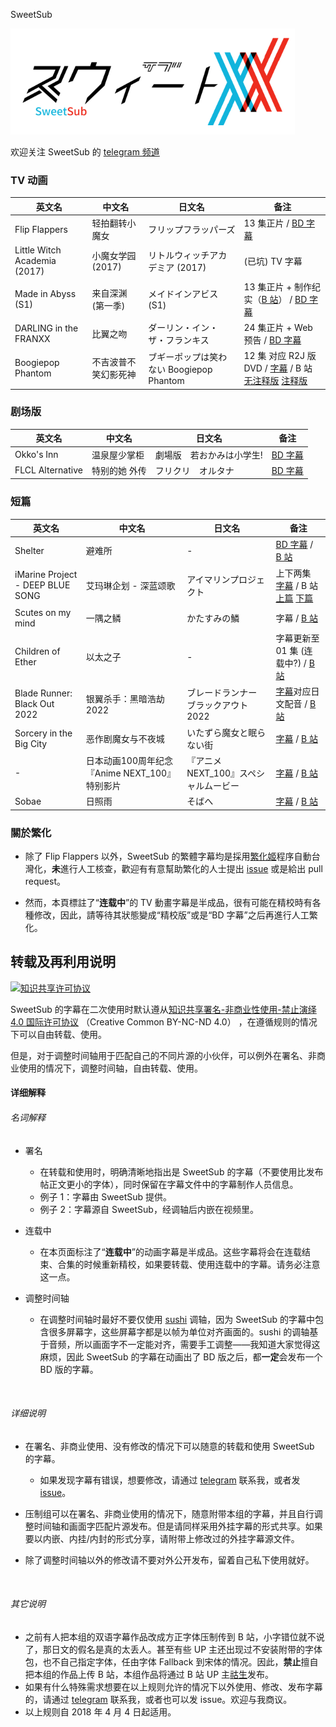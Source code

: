 SweetSub

![](logo.png)  

欢迎关注 SweetSub 的 [telegram 频道](https://t.me/SweetSub)

### TV 动画

| 英文名                       | 中文名               | 日文名                                   | 备注                                                         |
| ---------------------------- | -------------------- | ---------------------------------------- | ------------------------------------------------------------ |
| Flip Flappers                | 轻拍翻转小魔女       | フリップフラッパーズ                     | 13 集正片 / [BD 字幕](https://github.com/tastysugar/SweetSub/tree/master/Flip%20Flappers) |
| Little Witch Academia (2017) | 小魔女学园 (2017)    | リトルウィッチアカデミア (2017)          | (已坑) TV 字幕                                               |
| Made in Abyss (S1)           | 来自深渊 (第一季)    | メイドインアビス (S1)                    | 13 集正片 + 制作纪实（[B 站](https://www.bilibili.com/video/av19676043)） / [BD 字幕](https://github.com/tastysugar/SweetSub/tree/master/Made%20in%20Abyss) |
| DARLING in the FRANXX        | 比翼之吻             | ダーリン・イン・ザ・フランキス           | 24 集正片 + Web 预告 / [BD 字幕](https://github.com/tastysugar/SweetSub/tree/master/DARLING%20in%20the%20FRANXX) |
| Boogiepop Phantom            | 不吉波普不笑幻影死神 | ブギーポップは笑わない Boogiepop Phantom | 12 集 对应 R2J 版 DVD / [字幕](https://github.com/tastysugar/SweetSub/tree/master/Boogiepop%20Phantom) / B 站 [无注释版](https://www.bilibili.com/video/av45135917) [注释版](https://www.bilibili.com/video/av45179572/) |



### **剧场版**
| 英文名           | 中文名         | 日文名                    | 备注                                                         |
| ---------------- | -------------- | ------------------------- | ------------------------------------------------------------ |
| Okko's Inn       | 温泉屋少掌柜   | 劇場版　若おかみは小学生! | [BD 字幕](https://github.com/tastysugar/SweetSub/tree/master/Okko's%20Inn) |
| FLCL Alternative | 特别的她  外传 | フリクリ　オルタナ        | [BD 字幕](https://github.com/tastysugar/SweetSub/tree/master/FLCL%20Alternative) |



### **短篇**

| 英文名                           | 中文名                                         | 日文名                               | 备注                                                         |
| -------------------------------- | ---------------------------------------------- | ------------------------------------ | ------------------------------------------------------------ |
| Shelter                          | 避难所                                         | -                                    | [BD 字幕](https://github.com/tastysugar/SweetSub/tree/master/Shelter) / [B 站](https://www.bilibili.com/video/av8701929) |
| iMarine Project - DEEP BLUE SONG | 艾玛琳企划 - 深蓝颂歌                          | アイマリンプロジェクト               | 上下两集 [字幕](https://github.com/tastysugar/SweetSub/tree/master/iMarine%20Project%20-%20DEEP%20BLUE%20SONG) / B 站 [上篇](https://www.bilibili.com/video/av12357311) [下篇](https://www.bilibili.com/video/av13867789) |
| Scutes on my mind                | 一隅之鳞                                       | かたすみの鱗                         | 字幕 / [B 站](https://www.bilibili.com/video/av13745318)     |
| Children of Ether                | 以太之子                                       | -                                    | 字幕更新至 01 集 (连载中?) / [B 站](https://www.bilibili.com/video/av13728052) |
| Blade Runner: Black Out 2022     | 银翼杀手：黑暗浩劫 2022                        | ブレードランナー ブラックアウト 2022 | [字幕](https://github.com/tastysugar/SweetSub/tree/master/Blade%20Runner%20Black%20Out%202022)对应日文配音 / [B 站](https://www.bilibili.com/video/av14873219) |
| Sorcery in the Big City          | 恶作剧魔女与不夜城                             | いたずら魔女と眠らない街             | [字幕](https://github.com/tastysugar/SweetSub/tree/master/Sorcery%20in%20the%20Big%20City) / [B 站](https://www.bilibili.com/video/av16969177) |
| -                                | 日本动画100周年纪念 『Anime NEXT_100』特别影片 | 『アニメNEXT_100』スペシャルムービー | [字幕](https://github.com/tastysugar/SweetSub/tree/master/Anime%20NEXT_100) / [B 站](https://www.bilibili.com/video/av18583122) |
| Sobae                            | 日照雨                                         | そばへ                               | [字幕](https://github.com/tastysugar/SweetSub/tree/master/Sobae) / [B 站](https://www.bilibili.com/video/av45729685/) |

### 關於繁化

- 除了 Flip Flappers 以外，SweetSub 的繁體字幕均是採用[繁化姬](https://zhconvert.org/)程序自動台灣化，**未**進行人工核查，歡迎有有意幫助繁化的人士提出 [issue](https://github.com/tastysugar/SweetSub/issues) 或是給出 pull request。

- 然而，本頁標註了“**连载中**”的 TV 動畫字幕是半成品，很有可能在精校時有各種修改，因此，請等待其狀態變成“精校版”或是“BD 字幕”之后再進行人工繁化。




## 转载及再利用说明

<a rel="license" href="http://creativecommons.org/licenses/by-nc-nd/4.0/"><img alt="知识共享许可协议" style="border-width:0" src="https://i.creativecommons.org/l/by-nc-nd/4.0/88x31.png" /></a>

SweetSub 的字幕在二次使用时默认遵从<a rel="license" href="http://creativecommons.org/licenses/by-nc-nd/4.0/">知识共享署名-非商业性使用-禁止演绎 4.0 国际许可协议</a> （Creative Common BY-NC-ND 4.0） ，在遵循规则的情况下可以自由转载、使用。

但是，对于调整时间轴用于匹配自己的不同片源的小伙伴，可以例外在署名、非商业使用的情况下，调整时间轴，自由转载、使用。



#### 详细解释

###### 名词解释

- 署名

  - 在转载和使用时，明确清晰地指出是 SweetSub 的字幕（不要使用比发布帖正文更小的字体），同时保留在字幕文件中的字幕制作人员信息。
  - 例子 1：字幕由 SweetSub 提供。
  - 例子 2：字幕源自 SweetSub，经调轴后内嵌在视频里。

- 连载中

  - 在本页面标注了“**连载中**”的动画字幕是半成品。这些字幕将会在连载结束、合集的时候重新精校，如果要转载、使用连载中的字幕。请务必注意这一点。

- 调整时间轴

  - 在调整时间轴时最好不要仅使用 [sushi](https://github.com/tp7/Sushi) 调轴，因为 SweetSub 的字幕中包含很多屏幕字，这些屏幕字都是以帧为单位对齐画面的。sushi 的调轴基于音频，所以画面字不一定能对齐，需要手工调整——我知道大家觉得这麻烦，因此 SweetSub 的字幕在动画出了 BD 版之后，都**一定**会发布一个 BD 版的字幕。

  ​


###### 详细说明

- 在署名、非商业使用、没有修改的情况下可以随意的转载和使用 SweetSub 的字幕。
  - 如果发现字幕有错误，想要修改，请通过 [telegram](https://t.me/tastysugar) 联系我，或者发 [issue](https://github.com/tastysugar/SweetSub/issues)。


- 压制组可以在署名、非商业使用的情况下，随意附带本组的字幕，并且自行调整时间轴和画面字匹配片源发布。但是请同样采用外挂字幕的形式共享。如果要以内嵌、内挂/内封的形式分享，请附带上修改过的外挂字幕源文件。


- 除了调整时间轴以外的修改请不要对外公开发布，留着自己私下使用就好。

  ​


###### 其它说明

- 之前有人把本组的双语字幕作品改成方正字体压制传到 B 站，小字错位就不说了，那日文的假名是真的太丢人。甚至有些 UP 主还出现过不安装附带的字体包，也不自己指定字体，任由字体 Fallback 到宋体的情况。因此，**禁止**擅自把本组的作品上传 B 站，本组作品将通过 B 站 UP 主[祜生](https://space.bilibili.com/3951826#/)发布。
- 如果有什么特殊需求想要在以上规则允许的情况下以外使用、修改、发布字幕的，请通过 [telegram](https://t.me/tastysugar) 联系我，或者也可以发 issue。欢迎与我商议。
- 以上规则自 2018 年 4 月 4 日起适用。


